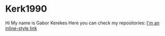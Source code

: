 # Kerk1990
Hi
My name is Gabor Kerekes
Here you can check my repositories:
[I'm an inline-style link](https://github.com/Kerk1990/patchwork)
